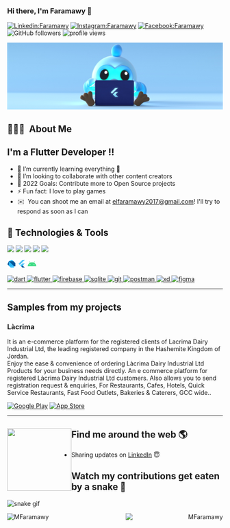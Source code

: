 ### Hi there, I'm Faramawy  👋 

[![Linkedin:Faramawy](https://img.shields.io/badge/-Faramawy-blue?style=flat-square&logo=Linkedin&logoColor=white&link=https://www.linkedin.com/in/moataz-faramawy-aaa174188/)](https://www.linkedin.com/in/moataz-faramawy-aaa174188/)
[![Instagram:Faramawy](https://img.shields.io/badge/-Faramawy-red?style=flat-square&logo=instagram&logoColor=white&link=https://www.instagram.com/faramawy202/)](https://www.instagram.com/faramawy202/)
[![Facebook:Faramawy](https://img.shields.io/badge/-Faramawy-blue?style=flat-square&logo=facebook&logoColor=white&link=https://www.facebook.com/Moataz.El.faramawy2017/)](https://www.facebook.com/Moataz.El.faramawy2017/)
![GitHub followers](https://img.shields.io/github/followers/MFaramawy?label=Follow&style=social)
<img alt = "profile views" src="https://komarev.com/ghpvc/?username=MFaramawy&color=brightgreen">  

![Purple Gradient Geometric Technology Profile LinkedIn Banner  (1)](https://raw.githubusercontent.com/MFaramawy/MFaramawy/master/157883808-762a27a1-c1c5-447c-80a1-fb892f511393.png)

## 👨🏻‍💻 &nbsp;About Me

## I'm a Flutter Developer !!

<!-- <img alt="Night Coding" src="https://raw.githubusercontent.com/MFaramawy/MFaramawy/master/animation_500_kxa883sd.gif" align="right"/> -->

- 🌱 I’m currently learning everything 🤣
- 👯 I’m looking to collaborate with other content creators
- 🥅 2022 Goals: Contribute more to Open Source projects
- ⚡ Fun fact: I love to play games
- ✉️ &nbsp;You can shoot me an email at elfaramawy2017@gmail.com! I'll try to respond as soon as I can


## 🔧 Technologies & Tools

![](https://img.shields.io/badge/Editor-VS_Code-informational?style=flat&logo=visual-studio-code&logoColor=white&color=6aa6f8)
![](https://img.shields.io/badge/Code-Dart-green)
![](https://img.shields.io/badge/Code-C%2B%2B-yellowgreen)
![](https://img.shields.io/badge/Code-Java-red)
![](https://img.shields.io/badge/Tools-Git-blue)

<code><img height="20" src="https://raw.githubusercontent.com/github/explore/80688e429a7d4ef2fca1e82350fe8e3517d3494d/topics/dart/dart.png"></code>
<code><img height="20" src="https://raw.githubusercontent.com/github/explore/80688e429a7d4ef2fca1e82350fe8e3517d3494d/topics/flutter/flutter.png"></code>
<code><img height="20" src="https://raw.githubusercontent.com/github/explore/80688e429a7d4ef2fca1e82350fe8e3517d3494d/topics/android/android.png"></code>

<p align="left"> <a href="https://dart.dev" target="_blank" rel="noreferrer"> <img src="https://www.vectorlogo.zone/logos/dartlang/dartlang-icon.svg" alt="dart" width="40" height="40"/> </a> <a href="https://flutter.dev" target="_blank" rel="noreferrer"> <img src="https://www.vectorlogo.zone/logos/flutterio/flutterio-icon.svg" alt="flutter" width="40" height="40"/> </a> <a href="https://firebase.google.com/" target="_blank" rel="noreferrer"> <img src="https://www.vectorlogo.zone/logos/firebase/firebase-icon.svg" alt="firebase" width="40" height="40"/> </a> <a href="https://www.sqlite.org/" target="_blank" rel="noreferrer"> <img src="https://www.vectorlogo.zone/logos/sqlite/sqlite-icon.svg" alt="sqlite" width="40" height="40"/> </a> <a href="https://git-scm.com/" target="_blank" rel="noreferrer"> <img src="https://www.vectorlogo.zone/logos/git-scm/git-scm-icon.svg" alt="git" width="40" height="40"/> </a> <a href="https://postman.com" target="_blank" rel="noreferrer"> <img src="https://www.vectorlogo.zone/logos/getpostman/getpostman-icon.svg" alt="postman" width="40" height="40"/> </a> <a href="https://www.adobe.com/products/xd.html" target="_blank" rel="noreferrer"> <img src="https://cdn.worldvectorlogo.com/logos/adobe-xd.svg" alt="xd" width="40" height="40"/> </a> <a href="https://www.figma.com/" target="_blank" rel="noreferrer"> <img src="https://www.vectorlogo.zone/logos/figma/figma-icon.svg" alt="figma" width="40" height="40"/> </a> </p>

<hr>
<h2> Samples from my projects </h2>

### Làcrima

It is an e-commerce platform for the registered clients of Lacrima Dairy Industrial Ltd, the leading registered company in the Hashemite Kingdom of Jordan.<br />
Enjoy the ease & convenience of ordering Làcrima Dairy Industrial Ltd Products for your business needs directly. An e commerce platform for registered Làcrima Dairy Industrial Ltd customers. Also allows you to send registration request & enquiries,
For Restaurants, Cafes, Hotels, Quick Service Restaurants, Fast Food Outlets, Bakeries & Caterers, GCC wide..
<p><a href="https://play.google.com/store/apps/details?id=com.Lacrima.lacrima" target="_blank"><img alt="Google Play" src="https://img.shields.io/badge/Get%20it%20on%20google%20play-blue.svg?style=for-the-badge&logo=google-play" /></a> <a href="https://play.google.com/store/apps/details?id=com.Lacrima.lacrima" target="_blank"><img alt="App Store" src="https://img.shields.io/badge/Get%20it%20on%20app%20store-black.svg?style=for-the-badge&logo=app-store&logoColor=white" /></a>
  
<hr>

## Find me around the web 🌎 <a href="https://www.linkedin.com/in/faramawy-deve/"><img align="left" width="150" height="146" src="https://github.com/M0nica/M0nica/blob/main/octomonica/m0nica-octocat-rotating.gif?raw=true"></a> <br />
<!-- - Practising on <a href="https://codeforces.com/profile/Yassin52">Codeforces</a> 🙃
- - Practising on <a href="https://leetcode.com/Yassin52/">LeetcoCode</a> 🙃 -->
- Sharing updates on <a href="https://www.linkedin.com/in/faramawy-deve/">LinkedIn</a> 😇

## Watch my contributions get eaten by a snake 🐍
![snake gif](https://user-images.githubusercontent.com/88105077/166116856-9251de7f-d2df-46fd-901b-5920e8047e52.svg)


<p align="left"><img width="45%" align="left" src="https://github-readme-stats.vercel.app/api?username=MFaramawy&show_icons=true&include_all_commits=true&theme=radical&hide_border=true" alt="MFaramawy" /></p>
<p align="right"><img width="45%" align="right" sy src="https://github-readme-stats.vercel.app/api/top-langs/?username=MFaramawy&layout=compact&theme=radical&hide_border=true" alt="MFaramawy" /></p>
